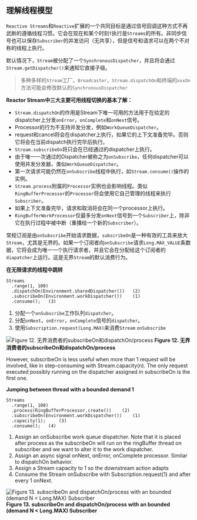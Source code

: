 
## 理解线程模型

`Reactive Streams`和`Reactive`扩展的一个共同目标是通过信号回调这种方式不再武断的遵循线程习惯。它会在现在和某个时刻`T`执行是`Streams`的所有。非同步信号也可以保存`Subscriber`的并发访问（无共享），但是信号和请求可以在两个不对称的线程上执行。

默认情况下，`Stream`被分配了一个`SynchronousDispatcher`，并且将会通过`Stream.getDispatcher()`来通知它直接子级。

> 多种多样的`Stream`工厂，`Broadcaster`，`Stream.dispatchOn`和终端的`xxxOn`方法可能会修改默认的`SynchronousDispatcher`

**Reactor Stream中三大主要可用线程切换的基本了解：**

* `Stream.dispatchOn`的作用是Stream下唯一可用的方法用于在给定的dispatcher上分发`onError`，`onComplete`和`onNext`信号。
 * Processor的行为不支持并发分发，例如`WorkQueueDispatcher`。
 * request和cancel将会在dispatcher上执行，如果它的上下文准备完毕。否则它将会在当前dispatch执行完毕后执行。
* `Stream.subscribeOn`将只会在已经通过的dispatcher上执行。
 * 由于唯一一次通过的Dispatcher被称之为`onSubscribe`，任何dispatcher可以使用并发分发器，类似`WorkQueueDispatcher`。
 * 第一次请求可能仍然在`onSubscribe`线程中执行，如`Stream.consume()`操作的实例。
* `Stream.process`附属的`Processor`实例也会影响线程。类似`RingBufferProcessor`的`Processor`将会使用它自己管理的线程来执行`Subscriber`。
 * 如果上下文准备完毕，请求和取消将会在同一个processor上执行。
 * `RingBufferWorkProcessor`仅最多分发`onNext`信号到一个`Subscriber`上，除非它在执行过程中被中断（重播给一个新的`Subscriber`）。

常规订阅是由`onSubscribe`开始请求数据，`subscribeOn`是一种有效的工具来放大`Stream`，尤其是无界的。如果一个订阅者向`onSubscribe`请求`Long.MAX_VALUE`条数据，它将会成为唯一一个执行请求者，并且它会在分配给这个订阅者的`diapatcher`上运行。这是无界`Stream`的默认消费行为。

**在无限请求的线程中跳转**

```
Streams
  .range(1, 100)
  .dispatchOn(Environment.sharedDispatcher())   (2)
  .subscribeOn(Environment.workDispatcher())    (1)
  .consume();   (3)
```

1. 分配一个`onSubscribe`工作队列`dispatcher`。
1. 分配`onNext`，`onError`，`onComplete`信号的`dispatcher`。
1. 使用`Subscription.request(Long.MAX)`来消费`Stream` `onSubscribe`

![Figure 12. 无界消费者的subscribeOn和dispatchOn/process](http://projectreactor.io/docs/reference/images/longMaxThreading.png)
**Figure 12. 无界消费者的subscribeOn和dispatchOn/process**

However, subscribeOn is less useful when more than 1 request will be involved, like in step-consuming with Stream.capacity(n). The only request executed possibly running on the dispatcher assigned in subscribeOn is the first one.

**Jumping between thread with a bounded demand 1**

```
Streams
  .range(1, 100)
  .process(RingBufferProcessor.create())    (2)
  .subscribeOn(Environment.workDispatcher())    (1)
  .capacity(1);     (3)
  .consume();   (4)
```

1. Assign an onSubscribe work queue dispatcher. Note that it is placed after process as the subscribeOn will run on the ringBuffer thread on subscriber and we want to alter it to the work dispatcher.
1. Assign an async signal onNext, onError, onComplete processor. Similar to dispatchOn behavior.
1. Assign a Stream capacity to 1 so the downstream action adapts
1. Consume the Stream onSubscribe with Subscription.request(1) and after every 1 onNext.

![Figure 13. subscribeOn and dispatchOn/process with an bounded (demand N < Long.MAX) Subscriber](http://projectreactor.io/docs/reference/images/nThreading.png)
**Figure 13. subscribeOn and dispatchOn/process with an bounded (demand N < Long.MAX) Subscriber**

